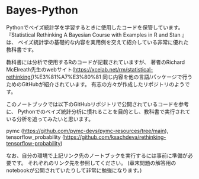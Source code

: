 # Bayes-Python
Pythonでベイズ統計学を学習するときに使用したコードを保管しています。
『Statistical Rethinking A Bayesian Course with Examples in R and Stan 』は、
ベイズ統計学の基礎的な内容を実用例を交えて紹介している非常に優れた教科書です。

教科書には分析で使用するRのコードが記載されていますが、 著者のRichard McElreath先生のwebサイト(https://xcelab.net/rm/statistical-rethinking/)%E3%81%A7%E3%80%81 同じ内容を他の言語/パッケージで行うためのGitHubが紹介されています。 有志の方々が作成したリポジトリのようです。

このノートブックでは以下のGitHubリポジトリで公開されているコードを参考に、 Pythonでのベイズ統計分析に慣れることを目的とし、教科書で実行されている分析を追ってみたいと思います。

pymc (https://github.com/pymc-devs/pymc-resources/tree/main),
tensorflow_probability (https://github.com/ksachdeva/rethinking-tensorflow-probability)

なお、自分の環境で上記リンク先のノートブックを実行するには事前に準備が必要です。 それぞれのリンク先を参照してください。
(章末問題の解答用のnotebookが公開されていたりして非常に勉強になります。)
